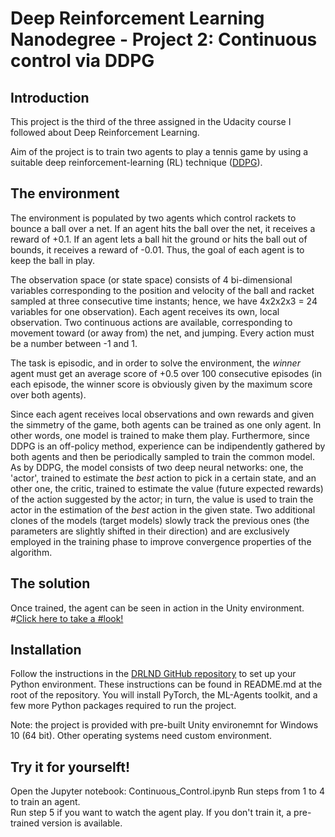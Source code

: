 # Deep Reinforcement Learning Nanodegree - Project 2: Continuous control via DDPG

## Introduction
This project is the third of the three assigned in the Udacity course I followed about Deep Reinforcement Learning.  

Aim of the project is to train two agents to play a tennis game by using a suitable deep reinforcement-learning (RL) technique ([DDPG](https://arxiv.org/abs/1509.02971)). 

## The environment

The environment is populated by two agents which control rackets to bounce a ball over a net. If an agent hits the ball over the net, it receives a reward of +0.1. If an agent lets a ball hit the ground or hits the ball out of bounds, it receives a reward of -0.01. Thus, the goal of each agent is to keep the ball in play.

The observation space (or state space) consists of 4 bi-dimensional variables corresponding to the position and velocity of the ball and racket sampled at three consecutive time instants; hence, we have 4x2x2x3 = 24 variables for one observation). Each agent receives its own, local observation. Two continuous actions are available, corresponding to movement toward (or away from) the net, and jumping. Every action must be a number between -1 and 1.

The task is episodic, and in order to solve the environment, the *winner* agent must get an average score of +0.5 over 100 consecutive episodes (in each episode, the winner score is obviously given by the maximum score over both agents).

Since each agent receives local observations and own rewards and given the simmetry of the game, both agents can be trained as one only agent. In other words, one model is trained to make them play.
Furthermore, since DDPG is an off-policy method, experience can be indipendently gathered by both agents and then be periodically sampled to train the common model. As by DDPG, the model consists of two deep neural networks: one, the 'actor', trained to estimate the *best* action to pick in a certain state, and an other one, the critic, trained to estimate the value (future expected rewards) of the action suggested by the actor; in turn, the value is used to train the actor in the estimation of the *best* action in the given state. Two additional clones of the models (target models) slowly track the previous ones (the parameters are slightly shifted in their direction) and are exclusively employed in the training phase to improve convergence properties of the algorithm.

## The solution
Once trained, the agent can be seen in action in the Unity environment.    
#[Click here to take a #look!](https://user-images.githubusercontent.com/53077127/138491669-c4abcc72-b5bb-44da-90fc-d1b8786626cd.mp4)

## Installation
Follow the instructions in the [DRLND GitHub repository](https://github.com/udacity/deep-reinforcement-learning#dependencies) to set up your Python environment. These instructions can be found in README.md at the root of the repository. You will install PyTorch, the ML-Agents toolkit, and a few more Python packages required to run the project.

Note: the project is provided with pre-built Unity environemnt for Windows 10 (64 bit). Other operating systems need custom environment.

## Try it for yourselft!
Open the Jupyter notebook: Continuous_Control.ipynb 
Run steps from 1 to 4 to train an agent.  
Run step 5 if you want to watch the agent play. If you don't train it, a pre-trained version is available.    
